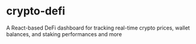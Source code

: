 # crypto-defi
A React-based DeFi dashboard for tracking real-time crypto prices, wallet balances, and staking performances and more
